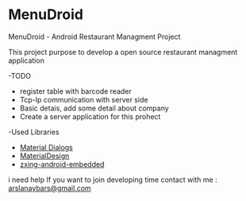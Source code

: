 # MenuDroid
MenuDroid - Android Restaurant Managment Project

This project purpose to develop a open source restaurant managment application

-TODO

* register table with barcode reader
* Tcp-Ip communication with server side
* Basic detais, add some detail about company
* Create a server application for this prohect

-Used Libraries
* [Material Dialogs](https://github.com/afollestad/material-dialogs)
* [MaterialDesign](https://github.com/arslanaybars/awesome-android-ui)
* [zxing-android-embedded](https://github.com/journeyapps/zxing-android-embedded)

i need help If you want to join developing time contact with me : arslanaybars@gmail.com
